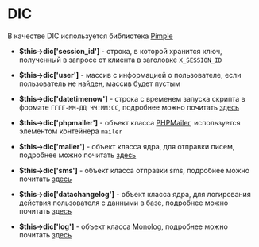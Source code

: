 # DIC
В качестве DIC используется библиотека [Pimple](https://github.com/silexphp/Pimple)

- **$this->dic['session_id']** - строка, в которой хранится ключ, полученный в запросе от клиента в заголовке `X_SESSION_ID`

- **$this->dic['user']** - массив с информацией о пользователе, если пользователь не найден, массив будет пустым

- **$this->dic['datetimenow']** - строка с временем запуска скрипта в формате `ГГГГ-ММ-ДД ЧЧ:ММ:СС`, подробнее можно почитать [здесь](../30_Встроенные_хелперы/10_Дата_и_время.md)

- **$this->dic['phpmailer']** - объект класса [PHPMailer](https://github.com/PHPMailer/PHPMailer), используется элементом контейнера `mailer`

- **$this->dic['mailer']** - объект класса ядра, для отправки писем, подробнее можно почитать [здесь](../30_Встроенные_хелперы/30_Email.md)

- **$this->dic['sms']** - объект класса отправки sms, подробнее можно почитать [здесь](../30_Встроенные_хелперы/40_SMS.md)

- **$this->dic['datachangelog']** - объект класса ядра, для логирования действия пользователя с данными в базе, подробнее можно почитать [здесь](../30_Встроенные_хелперы/20_Логирование.md)

- **$this->dic['log']** - объект класса [Monolog](https://github.com/Seldaek/monolog), подробнее можно почитать [здесь](../30_Встроенные_хелперы/20_Логирование.md)